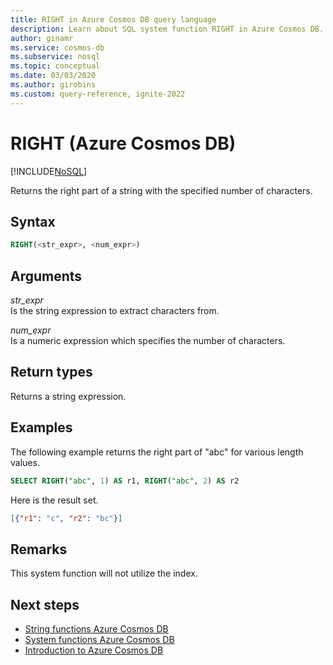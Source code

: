 ```yaml
---
title: RIGHT in Azure Cosmos DB query language
description: Learn about SQL system function RIGHT in Azure Cosmos DB.
author: ginamr
ms.service: cosmos-db
ms.subservice: nosql
ms.topic: conceptual
ms.date: 03/03/2020
ms.author: girobins
ms.custom: query-reference, ignite-2022
---
```

# RIGHT (Azure Cosmos DB)
[!INCLUDE[NoSQL](../../includes/appliesto-nosql.md)]

 Returns the right part of a string with the specified number of characters.  
  
## Syntax
  
```sql
RIGHT(<str_expr>, <num_expr>)  
```  
  
## Arguments
  
*str_expr*  
   Is the string expression to extract characters from.  
  
*num_expr*  
   Is a numeric expression which specifies the number of characters.  
  
## Return types
  
  Returns a string expression.  
  
## Examples
  
  The following example returns the right part of "abc" for various length values.  
  
```sql
SELECT RIGHT("abc", 1) AS r1, RIGHT("abc", 2) AS r2 
```  
  
 Here is the result set.  
  
```json
[{"r1": "c", "r2": "bc"}]  
```  

## Remarks

This system function will not utilize the index.

## Next steps

- [String functions Azure Cosmos DB](system-functions.yml)
- [System functions Azure Cosmos DB](system-functions.md)
- [Introduction to Azure Cosmos DB](../../introduction.md)
